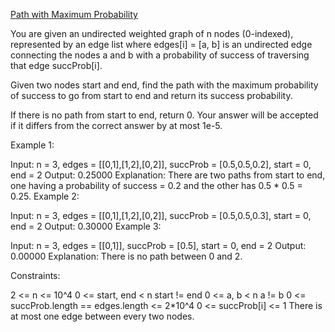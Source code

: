[Path with Maximum Probability](https://leetcode.com/problems/path-with-maximum-probability)

You are given an undirected weighted graph of n nodes (0-indexed), represented by an edge list where edges[i] = [a, b] is an undirected edge connecting the nodes a and b with a probability of success of traversing that edge succProb[i].

Given two nodes start and end, find the path with the maximum probability of success to go from start to end and return its success probability.

If there is no path from start to end, return 0. Your answer will be accepted if it differs from the correct answer by at most 1e-5.

 

Example 1:



Input: n = 3, edges = [[0,1],[1,2],[0,2]], succProb = [0.5,0.5,0.2], start = 0, end = 2
Output: 0.25000
Explanation: There are two paths from start to end, one having a probability of success = 0.2 and the other has 0.5 * 0.5 = 0.25.
Example 2:



Input: n = 3, edges = [[0,1],[1,2],[0,2]], succProb = [0.5,0.5,0.3], start = 0, end = 2
Output: 0.30000
Example 3:



Input: n = 3, edges = [[0,1]], succProb = [0.5], start = 0, end = 2
Output: 0.00000
Explanation: There is no path between 0 and 2.
 

Constraints:

2 <= n <= 10^4
0 <= start, end < n
start != end
0 <= a, b < n
a != b
0 <= succProb.length == edges.length <= 2*10^4
0 <= succProb[i] <= 1
There is at most one edge between every two nodes.